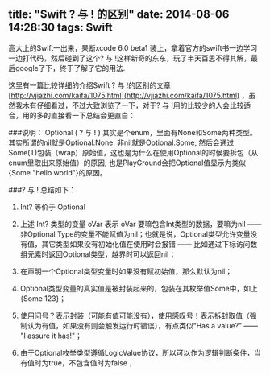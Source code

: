 title: "Swift ? 与 ! 的区别"
date: 2014-08-06 14:28:30
tags: Swift
---
高大上的Swift一出来，果断xcode 6.0 beta1 装上，拿着官方的swift书一边学习一边打代码，然后碰到了这个? 与 !这样新奇的东东，玩了半天百思不得其解，最后google了下，终于了解了它的用法.

这里有一篇比较详细的介绍Swift ? 与 !的区别的文章 [http://vjiazhi.com/kaifa/1075.html](http://vjiazhi.com/kaifa/1075.html) ，虽然我木有仔细看过，不过大致浏览了一下，对于? 与 !用的比较少的人会比较适合，用的多的直接看一下总结会更直白：

###说明：
Optional ( ? 与 ! ) 其实是个enum，里面有None和Some两种类型。其实所谓的nil就是Optional.None, 非nil就是Optional.Some, 然后会通过Some(T)包装（wrap）原始值，这也是为什么在使用Optional的时候要拆包（从enum里取出来原始值）的原因, 也是PlayGround会把Optional值显示为类似{Some "hello world"}的原因。

###? 与 ! 总结如下：

  1. Int? 等价于 Optional<Int>
  
  2. 上述 Int? 类型的变量 oVar 表示 oVar 要嘛包含Int类型的数据，要嘛为nil —— 非Optional Type的变量不能赋值为nil；也就是说，Optional类型允许变量没有值，其它类型如果没有初始化值在使用时会报错 —— 比如通过下标访问数组元素时返回Optional类型，越界时可以返回nil；
  
  3. 在声明一个Optional类型变量时如果没有赋初始值，那么默认为nil；
  
  4. Optional类型变量的真实值是被封装起来的，包装在其枚举值Some中，如上{Some 123}；
  
  5. 使用问号？表示封装（可能有值可能没有），使用感叹号！表示拆封取值（强制认为有值，如果没有则会触发运行时错误），有点类似“Has a value?” —— "I assure it has!"；
  
  6. 由于Optional枚举类型遵循LogicValue协议，所以可以作为逻辑判断条件，当有值时为true，不包含值时为false；
